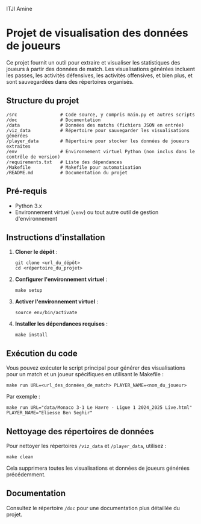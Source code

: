 ITJI Amine

# Projet de visualisation des données de joueurs

Ce projet fournit un outil pour extraire et visualiser les statistiques des joueurs à partir des données de match. Les visualisations générées incluent les passes, les activités défensives, les activités offensives, et bien plus, et sont sauvegardées dans des répertoires organisés.

## Structure du projet

```
/src                # Code source, y compris main.py et autres scripts
/doc                # Documentation
/data               # Données des matchs (fichiers JSON en entrée)
/viz_data           # Répertoire pour sauvegarder les visualisations générées
/player_data        # Répertoire pour stocker les données de joueurs extraites
/env                # Environnement virtuel Python (non inclus dans le contrôle de version)
/requirements.txt   # Liste des dépendances
/Makefile           # Makefile pour automatisation
/README.md          # Documentation du projet
```

## Pré-requis

- Python 3.x
- Environnement virtuel (`venv`) ou tout autre outil de gestion d'environnement

## Instructions d'installation

1. **Cloner le dépôt** :
   ```
   git clone <url_du_dépôt>
   cd <répertoire_du_projet>
   ```

2. **Configurer l'environnement virtuel** :
   ```
   make setup
   ```

3. **Activer l'environnement virtuel** :
   ```
   source env/bin/activate
   ```

4. **Installer les dépendances requises** :
   ```
   make install
   ```

## Exécution du code

Vous pouvez exécuter le script principal pour générer des visualisations pour un match et un joueur spécifiques en utilisant le Makefile :

```
make run URL=<url_des_données_de_match> PLAYER_NAME=<nom_du_joueur>
```

Par exemple :

```
make run URL="data/Monaco 3-1 Le Havre - Ligue 1 2024_2025 Live.html" PLAYER_NAME="Eliesse Ben Seghir"
```

## Nettoyage des répertoires de données

Pour nettoyer les répertoires `/viz_data` et `/player_data`, utilisez :

```
make clean
```

Cela supprimera toutes les visualisations et données de joueurs générées précédemment.

## Documentation

Consultez le répertoire `/doc` pour une documentation plus détaillée du projet.